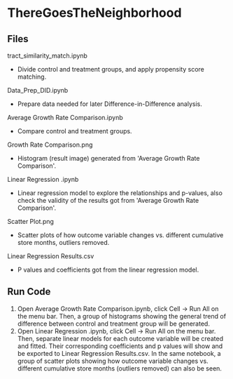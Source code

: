 # ThereGoesTheNeighborhood

## Files

tract_similarity_match.ipynb
  - Divide control and treatment groups, and apply propensity score matching.

Data_Prep_DID.ipynb
  - Prepare data needed for later Difference-in-Difference analysis.

Average Growth Rate Comparison.ipynb
  - Compare control and treatment groups.

Growth Rate Comparison.png
  - Histogram (result image) generated from 'Average Growth Rate Comparison'.

Linear Regression .ipynb
  - Linear regression model to explore the relationships and p-values, also check the validity of the results got from 'Average Growth Rate Comparison'.

Scatter Plot.png
  - Scatter plots of how outcome variable changes vs. different cumulative store months, outliers removed.

Linear Regression Results.csv
  - P values and coefficients got from the linear regression model.


## Run Code

1. Open Average Growth Rate Comparison.ipynb, click Cell -> Run All on the menu bar. Then, a group of histograms showing the general trend of difference between control and treatment group will be generated.
2. Open Linear Regression .ipynb, click Cell -> Run All on the menu bar. Then, separate linear models for each outcome variable will be created and fitted. Their corresponding coefficients and p values will show and be exported to Linear Regression Results.csv. In the same notebook, a group of scatter plots showing how outcome variable changes vs. different cumulative store months (outliers removed) can also be seen.


